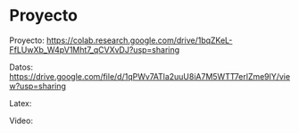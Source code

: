 # Proyecto
Proyecto: https://colab.research.google.com/drive/1bqZKeL-FfLUwXb_W4pV1Mht7_qCVXvDJ?usp=sharing 

Datos: https://drive.google.com/file/d/1qPWv7ATla2uuU8iA7M5WTT7erlZme9lY/view?usp=sharing

Latex: 

Video: 

